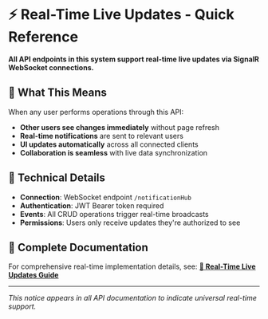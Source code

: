 # ⚡ Real-Time Live Updates - Quick Reference

**All API endpoints in this system support real-time live updates via SignalR WebSocket connections.**

## 🔄 What This Means

When any user performs operations through this API:
- **Other users see changes immediately** without page refresh
- **Real-time notifications** are sent to relevant users
- **UI updates automatically** across all connected clients
- **Collaboration is seamless** with live data synchronization

## 📡 Technical Details

- **Connection**: WebSocket endpoint `/notificationHub`
- **Authentication**: JWT Bearer token required
- **Events**: All CRUD operations trigger real-time broadcasts
- **Permissions**: Users only receive updates they're authorized to see

## 🔗 Complete Documentation

For comprehensive real-time implementation details, see:
**[📖 Real-Time Live Updates Guide](./00_REAL_TIME_LIVE_UPDATES.md)**

---
*This notice appears in all API documentation to indicate universal real-time support.*
